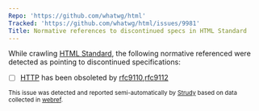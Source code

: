 ```yaml
---
Repo: 'https://github.com/whatwg/html'
Tracked: 'https://github.com/whatwg/html/issues/9981'
Title: Normative references to discontinued specs in HTML Standard
---
```


While crawling [HTML Standard](https://html.spec.whatwg.org/multipage/), the following normative referenced were detected as pointing to discontinued specifications:
* [ ] [HTTP](https://httpwg.org/specs/rfc7230.html) has been obsoleted by [rfc9110](https://httpwg.org/specs/rfc9110.html),[rfc9112](https://httpwg.org/specs/rfc9112.html)

<sub>This issue was detected and reported semi-automatically by [Strudy](https://github.com/w3c/strudy/) based on data collected in [webref](https://github.com/w3c/webref/).</sub>
